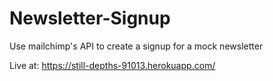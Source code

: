 # Newsletter-Signup
Use mailchimp's API to create a signup for a mock newsletter

Live at: https://still-depths-91013.herokuapp.com/
